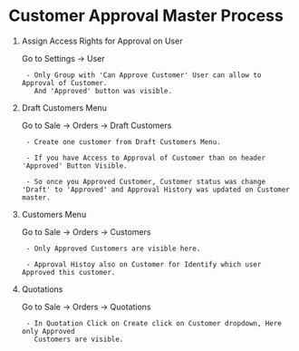 Customer Approval Master Process
====================================

1) Assign Access Rights for Approval on User

	Go to Settings -> User 

		- Only Group with 'Can Approve Customer' User can allow to Approval of Customer. 
		  And 'Approved' button was visible.

2) Draft Customers Menu

	Go to Sale -> Orders -> Draft Customers

		- Create one customer from Draft Customers Menu.

		- If you have Access to Approval of Customer than on header 'Approved' Button Visible.
		
		- So once you Approved Customer, Customer status was change 'Draft' to 'Approved' and Approval History was updated on Customer master.

3) Customers Menu
	
	Go to Sale -> Orders -> Customers

		- Only Approved Customers are visible here.

		- Approval Histoy also on Customer for Identify which user Approved this customer. 

4) Quotations
	
	Go to Sale -> Orders -> Quotations

		- In Quotation Click on Create click on Customer dropdown, Here only Approved
		  Customers are visible.
